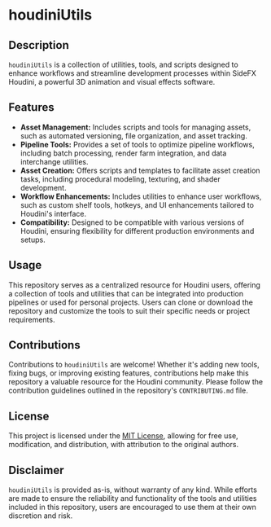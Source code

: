 # houdiniUtils

## Description

`houdiniUtils` is a collection of utilities, tools, and scripts designed to enhance workflows and streamline development processes within SideFX Houdini, a powerful 3D animation and visual effects software.

## Features

- **Asset Management:** Includes scripts and tools for managing assets, such as automated versioning, file organization, and asset tracking.
- **Pipeline Tools:** Provides a set of tools to optimize pipeline workflows, including batch processing, render farm integration, and data interchange utilities.
- **Asset Creation:** Offers scripts and templates to facilitate asset creation tasks, including procedural modeling, texturing, and shader development.
- **Workflow Enhancements:** Includes utilities to enhance user workflows, such as custom shelf tools, hotkeys, and UI enhancements tailored to Houdini's interface.
- **Compatibility:** Designed to be compatible with various versions of Houdini, ensuring flexibility for different production environments and setups.

## Usage

This repository serves as a centralized resource for Houdini users, offering a collection of tools and utilities that can be integrated into production pipelines or used for personal projects. Users can clone or download the repository and customize the tools to suit their specific needs or project requirements.

## Contributions

Contributions to `houdiniUtils` are welcome! Whether it's adding new tools, fixing bugs, or improving existing features, contributions help make this repository a valuable resource for the Houdini community. Please follow the contribution guidelines outlined in the repository's `CONTRIBUTING.md` file.

## License

This project is licensed under the [MIT License](LICENSE), allowing for free use, modification, and distribution, with attribution to the original authors.

## Disclaimer

`houdiniUtils` is provided as-is, without warranty of any kind. While efforts are made to ensure the reliability and functionality of the tools and utilities included in this repository, users are encouraged to use them at their own discretion and risk.

